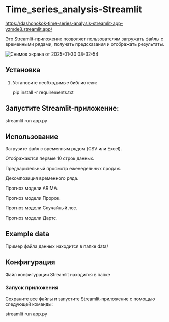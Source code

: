 # Time_series_analysis-Streamlit

https://dashonokok-time-series-analysis-streamlit-app-yzmde8.streamlit.app/

Это Streamlit-приложение позволяет пользователям загружать файлы с временными рядами, получать предсказания и отображать результаты.

![Снимок экрана от 2025-01-30 08-32-54](https://github.com/user-attachments/assets/fc2ade33-c593-458f-9c98-125dabce94c2)


## Установка

1. Установите необходимые библиотеки:
   
   pip install -r requirements.txt
   
## Запустите Streamlit-приложение:

streamlit run app.py

## Использование
Загрузите файл с временным рядом (CSV или Excel).

Отображаются первые 10 строк данных.

Предварительный просмотр еженедельных продаж.

Декомпозиция временного ряда.

Прогноз модели ARIMA.

Прогноз модели Пророк.

Прогноз модели Случайный лес.

Прогноз модели Дартс.

## Example data

Пример файла данных находится в папке data/

## Конфигурация
Файл конфигурации Streamlit находится в папке 

### Запуск приложения

Сохраните все файлы и запустите Streamlit-приложение с помощью следующей команды:

streamlit run app.py
